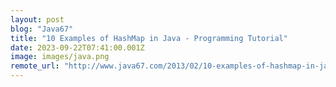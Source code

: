 ```yaml
---
layout: post
blog: "Java67"
title: "10 Examples of HashMap in Java - Programming Tutorial"
date: 2023-09-22T07:41:00.001Z
image: images/java.png
remote_url: "http://www.java67.com/2013/02/10-examples-of-hashmap-in-java-programming-tutorial.html"
---
```

